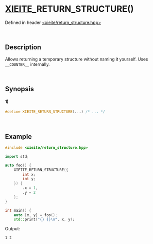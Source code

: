 # [XIEITE](../../macros.md)\_RETURN\_STRUCTURE\(\)
Defined in header [<xieite/return_structure.hpp>](../../../include/xieite/return_structure.hpp)

&nbsp;

## Description
Allows returning a temporary structure without naming it yourself. Uses `__COUNTER__` internally.

&nbsp;

## Synopsis
#### 1)
```cpp
#define XIEITE_RETURN_STRUCTURE(...) /* ... */
```

&nbsp;

## Example
```cpp
#include <xieite/return_structure.hpp>

import std;

auto foo() {
    XIEITE_RETURN_STRUCTURE({
        int x;
        int y;
    }) {
        .x = 1,
        .y = 2
    };
}

int main() {
    auto [x, y] = foo();
    std::print("{} {}\n", x, y);
```
Output:
```
1 2
```
